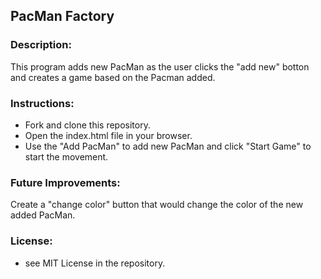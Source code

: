 ## PacMan Factory
### Description:
This program adds new PacMan as the user clicks the "add new" botton and creates a game based on the Pacman added. 
### Instructions:
- Fork and clone this repository.
- Open the index.html file in your browser.
- Use the "Add PacMan" to add new PacMan and click "Start Game" to start the movement. 
### Future Improvements:
Create a "change color" button that would change the color of the new added PacMan.
### License:
- see MIT License in the repository.
